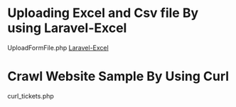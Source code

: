 # Uploading Excel and Csv file By using Laravel-Excel
UploadFormFile.php
<a href="https://github.com/Maatwebsite/Laravel-Excel">Laravel-Excel<a>

# Crawl Website Sample By Using Curl
curl_tickets.php

